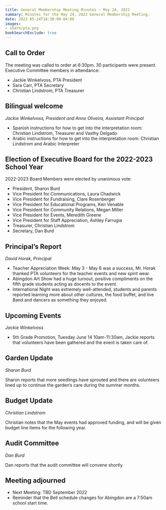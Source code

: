 ```yaml
---
title: General Membership Meeting Minutes — May 24, 2022
summary: Minutes for the May 24, 2022 General Membership Meeting.
date: 2022-05-24T18:30:00-04:00
images:
- share/pta.png
bookSearchExclude: true
---
```


## Call to Order

The meeting was called to order at 6:30pm. 30 participants were present. Executive Committee members in attendance:
- Jackie Winkelvoss, PTA President
- Sara Carr, PTA Secretary
- Christian Lindstrom, PTA Treasurer

## Bilingual welcome
*Jackie Winkelvoss, President and Anne Oliveira, Assistant Principal*

- Spanish instructions for how to get into the interpretation room: Christian Lindstrom, Treasurer and Vasthy Delgado
- Arabic instructions for how to get into the interpretation room: Christian Lindstrom and Arabic Interpreter

## Election of Executive Board for the 2022-2023 School Year

2022-2023 Board Members were elected by unanimous vote: 
- President, Sharon Burd
- Vice President for Communications, Laura Chadwick
- Vice President for Fundraising, Clare Rosenberger
- Vice President for Educational Programs, Ken Venable
- Vice President for Community Relations, Megan Miller
- Vice President for Events, Meredith Greene
- Vice President for Staff Appreciation, Ashley Farrugia
- Treasurer, Christian Lindstrom
- Secretary, Dan Burd

## Principal’s Report
*David Horak, Principal*

- Teacher Appreciation Week: May 3 - May 6 was a success, Mr. Horak thanked PTA volunteers for the teacher events and new spirit wear.
- Abingdon Art Show had a huge turnout, positive compliments on the fifth grade students acting as docents to the event.
- International Night was extremely well-attended, students and parents reported learning more about other cultures, the food buffet, and live Band and dancers as something they enjoyed. 

## Upcoming Events
*Jackie Winkelvoss*

- 5th Grade Promotion, Tuesday June 14 10am-11:30am, Jackie reports that volunteers have been gathered and the event is taken care of.

## Garden Update
*Sharon Burd*

Sharon reports that more seedlings have sprouted and there are volunteers lined up to continue the garden’s care during the summer months. 

## Budget Update
*Christian Lindstrom*

Christian notes that the May events had approved funding, and will be given budget line items for the following year.

## Audit Committee
*Dan Burd*

Dan reports that the audit committee will convene shortly.

## Meeting adjourned
- Next Meeting: TBD September 2022
- Reminder that the Bell schedule changes for Abingdon are a 7:50am school start time.

